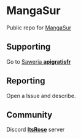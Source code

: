 # MangaSur

Public  repo for [MangaSur](https://mangausr.ovh)


## Supporting

Go to [Saweria **apigratisfr**](https://saweria.co/apigratisfr) 

## Reporting

Open a Issue and describe.

## Community

Discord [**ItsRose**](https://discord.gg/Tu567gDxy6) server
